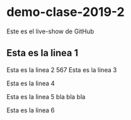 # demo-clase-2019-2
Este es el live-show de GitHub

Esta es la linea 1
------------------
Esta es la linea 2
567
Esta es la linea 3

Esta es la linea 4

Esta es la linea 5
bla bla bla

Esta es la linea 6
